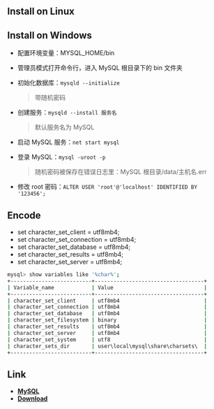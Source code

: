 ## Install on Linux

## Install on Windows

- 配置环境变量：MYSQL_HOME/bin
- 管理员模式打开命令行，进入 MySQL 根目录下的 bin 文件夹
- 初始化数据库：`‪mysqld --initialize`

  > 带随机密码

- 创建服务：`mysqld --install 服务名`

  > 默认服务名为 MySQL

- 启动 MySQL 服务：`net start mysql`
- 登录 MySQL：`mysql -uroot -p`

  > 随机密码被保存在错误日志里：MySQL 根目录/data/主机名.err

- 修改 root 密码：`ALTER USER 'root'@'localhost' IDENTIFIED BY '123456';`

## Encode

- set character_set_client = utf8mb4;
- set character_set_connection = utf8mb4;
- set character_set_database = utf8mb4;
- set character_set_results = utf8mb4;
- set character_set_server = utf8mb4;

```sh
mysql> show variables like '%char%';
+--------------------------+-----------------------------------+
| Variable_name            | Value                             |
+--------------------------+-----------------------------------+
| character_set_client     | utf8mb4                           |
| character_set_connection | utf8mb4                           |
| character_set_database   | utf8mb4                           |
| character_set_filesystem | binary                            |
| character_set_results    | utf8mb4                           |
| character_set_server     | utf8mb4                           |
| character_set_system     | utf8                              |
| character_sets_dir       | user\local\mysql\share\charsets\  |
+--------------------------+-----------------------------------+
```

## Link

- [**MySQL**](https://www.mysql.com/)
- [**Download**](https://dev.mysql.com/downloads/mysql/)
